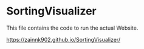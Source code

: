 # SortingVisualizer
This file contains the code to run the actual Website.

https://zainnk902.github.io/SortingVisualizer/
